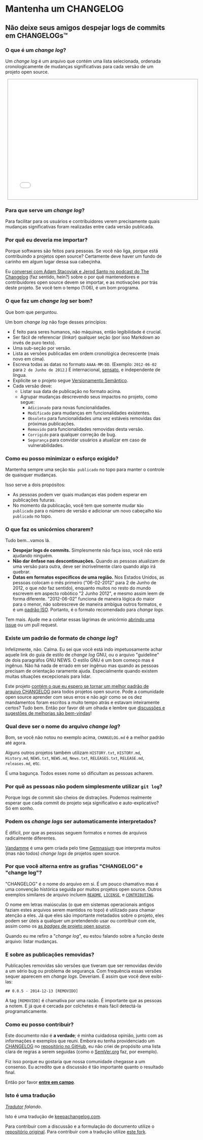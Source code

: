 # Mantenha um CHANGELOG

## Não deixe seus amigos despejar logs de commits em CHANGELOGs™

### O que é um *change log*?
Um *change log* é um arquivo que contém uma lista selecionada, ordenada cronologicamente de mudanças significativas para cada versão de um projeto open source.

<a href="CHANGELOG.md" title="An example of a CHANGELOG file."><iframe src="CHANGELOG.md" width="570" height="350" seamless="seamless" style="border: 1px solid #aaa; padding: 1em; margin: 0 0.5em;"></iframe></a>

### Para que serve um *change log*?
Para facilitar para os usuários e contribuidores verem precisamente quais mudanças significativas foram realizadas entre cada versão publicada.

### Por quê eu deveria me importar?
Porque softwares são feitos para pessoas. Se você não liga, porque está contribuindo a projetos open source? Certamente deve haver um fundo de carinho em algum lugar dessa sua cabeçinha.

Eu [conversei com Adam Stacoviak e Jerod Santo no podcast do The Changelog][thechangelog] (faz sentido, hein?) sobre o por quê mantenedores e contribuidores open source devem se importar, e as motivações por trás deste projeto.
Se você tem o tempo (1:06), é um bom programa.

### O que faz um *change log* ser bom?
Que bom que perguntou.

Um bom *change log* não foge desses princípios:

- É feito para seres humanos, não máquinas, então legibilidade é crucial.
- Ser fácil de referenciar (*linkar*) qualquer seção (por isso Markdown ao invés de puro texto).
- Uma sub-seção por versão.
- Lista as versões publicadas em ordem cronológica decrescente (mais novo em cima).
- Escreva todas as datas no formato `AAAA-MM-DD`. (Exemplo: `2012-06-02` para `2 de Junho de 2012`.) É internacional, [sensato](http://xkcd.com/1179/), e independente de língua.
- Explicite se o projeto segue [Versionamento Semântico][semver].
- Cada versão deve:
  - Listar sua data de publicação no formato acima.
  - Agrupar mudanças descrevendo seus impactos no projeto, como segue:
    - `Adicionado` para novas funcionalidades.
    - `Modificado` para mudanças em funcionalidades existentes.
    - `Obsoleto` para funcionalidades uma vez estáveis removidas das próximas publicações.
    - `Removido` para funcionalidades removidas desta versão.
    - `Corrigido` para qualquer correção de bug.
    - `Segurança` para convidar usuários a atualizar em caso de vulnerabilidades.

### Como eu posso minimizar o esforço exigido?
Mantenha sempre uma seção `Não publicado` no topo para manter o controle de quaisquer mudanças.

Isso serve a dois propósitos:

- As pessoas podem ver quais mudanças elas podem esperar em publicações futuras.
- No momento da publicação, você tem que somente mudar `Não publicado` para o número de versão e adicionar um novo cabeçalho `Não publicado` no topo.

### O que faz os unicórnios chorarem?
Tudo bem...vamos lá.

- **Despejar logs de commits.** Simplesmente não faça isso, você não está ajudando ninguém.
- **Não dar ênfase nas descontinuações.** Quando as pessoas atualizam de uma versão para outra, deve ser incrivelmente claro quando algo irá quebrar.
- **Datas em formatos específicos de uma região.** Nos Estados Unidos, as pessoas colocam o mês primeiro ("06-02-2012" para 2 de Junho de 2012, o que *não* faz sentido), enquanto muitos no resto do mundo escrevem em aspecto robótico "2 Junho 2012", e mesmo assim leem de forma diferente. "2012-06-02" funciona de maneira lógica do maior para o menor, não sobrescreve de maneira ambígua outros formatos, e é um [padrão ISO](http://www.iso.org/iso/home/standards/iso8601.htm). Portanto, é o formato recomendado para *change logs*.

Tem mais. Ajude me a coletar essas lágrimas de unicórnio [abrindo uma issue][issues] ou um pull request.

### Existe um padrão de formato de *change log*?
Infelizmente, não. Calma. Eu sei que você está indo impetuosamente achar aquele link do guia de estilo de *change log* GNU, ou o arquivo "guideline" de dois paragráfos GNU NEWS. O estilo GNU é um bom começo mas é ingênuo. Não há nada de errado em ser ingênuo mas quando as pessoas precisam de orientação raramente ajuda. Especialmente quando existem muitas situações excepcionais para lidar.

Este projeto [contém o que eu espero se tornar um melhor padrão de arquivo CHANGELOG][CHANGELOG] para todos projetos open source. Pode a comunidade open source aprender com seus erros e não agir como se os dez mandamentos foram escritos a muito tempo atrás e estavam inteiramente certos? Tudo bem. Então por favor dê um olhada e lembre que [discussões e sugestões de melhorias são bem-vindas][issues]!

### Qual deve ser o nome do arquivo *change log*?
Bom, se você não notou no exemplo acima, `CHANGELOG.md` é a melhor padrão até agora.

Alguns outros projetos também utilizam `HISTORY.txt`, `HISTORY.md`, `History.md`, `NEWS.txt`, `NEWS.md`, `News.txt`, `RELEASES.txt`, `RELEASE.md`, `releases.md`, etc.

É uma bagunça. Todos esses nome só dificultam as pessoas acharem.

### Por quê as pessoas não podem simplesmente utilizar `git log`?
Porque logs de commit são cheios de distrações. Podemos realmente esperar que cada commit do projeto seja significativo e auto-explicativo? Só em sonho.

### Podem os *change logs* ser automaticamente interpretados?
É difícil, por que as pessoas seguem formatos e nomes de arquivos radicalmente diferentes.

[Vandamme][vandamme] é uma gem criada pelo time [Gemnasium][gemnasium] que interpreta muitos (mas não todos) *change logs* de projetos open source.

### Por que você alterna entre as grafias "CHANGELOG" e "change log"?
"CHANGELOG" é o nome do arquivo em si. É um pouco chamativo mas é uma convenção histórica seguida por muitos projetos open source. Outros exemplos similares de arquivo incluem [`README`](README.md), [`LICENSE`](LICENSE), e [`CONTRIBUTING`](CONTRIBUTING.md).

O nome em letras maiúsculas (o que em sistemas operacionais antigos faziam estes arquivos serem mantidos no topo) é utilizado para chamar atenção a eles. Já que eles são importante metadados sobre o projeto, eles podem ser úteis a qualquer um pretendendo usar ou contribuir com ele, assim como os [as *badges* de projeto open source][shields].

Quando eu me refiro a "*change log*", eu estou falando sobre a função deste arquivo: listar mudanças.

### E sobre as publicações removidas?
Publicações removidas são versões que tiveram que ser removidas devido a um sério bug ou problema de segurança. Com frequência essas versões sequer aparecem em *change logs*. Deveriam. É assim que você deve exibi-las:

`## 0.0.5 - 2014-12-13 [REMOVIDO]`

A tag `[REMOVIDO]` é chamativa por uma razão. É importante que as pessoas a notem. E já que é cercada por colchetes é mais fácil detectá-la programaticamente.

### Como eu posso contribuir?
Este documento não é **a verdade**; é minha cuidadosa opinião, junto com as informações e exemplos que reuni. Embora eu tenha providenciado um [CHANGELOG][] no [repositório no GitHub][gh], eu não criei de propósito uma lista clara de regras a serem seguidas (como o [SemVer.org][semver] faz, por exemplo).

Fiz isso porque eu gostaria que nossa comunidade chegasse a um consenso. Eu acredito que a discussão é tão importante quanto o resultado final.

Então por favor [**entre em campo**][gh].

### Isto é uma tradução

*[Tradutor](https://github.com/tallesl) falando*.

Isto é uma tradução de [keepachangelog.com][doc-original].

Para contribuir com a discussão e a formulação do documento utilize o [repositório original][repo-original]. Para contribuir com a tradução utilize [este fork][repo-fork].

[CHANGELOG]: ./CHANGELOG.md
[gemnasium]: http://gemnasium.com
[gh]: https://github.com/olivierlacan/keep-a-changelog
[issues]: https://github.com/olivierlacan/keep-a-changelog/issues
[semver]: http://semver.org
[shields]: http://shields.io
[thechangelog]: http://5by5.tv/changelog/127
[vandamme]: https://github.com/tech-angels/vandamme/

[doc-original]: http://keepachangelog.com/
[repo-original]: https://github.com/olivierlacan/keep-a-changelog
[repo-fork]:  https://github.com/tallesl/keep-a-changelog

